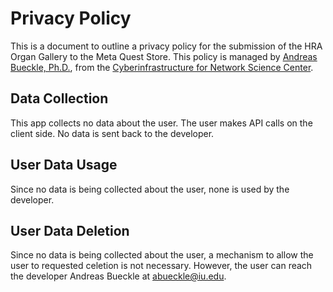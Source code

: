 # Privacy Policy

This is a document to outline a privacy policy for the submission of the HRA Organ Gallery to the Meta Quest Store. This policy is managed by [Andreas Bueckle, Ph.D.](https://andreas-bueckle.com/), from the [Cyberinfrastructure for Network Science Center](https://cns.iu.edu/).

## Data Collection
This app collects no data about the user. The user makes API calls on the client side. No data is sent back to the developer. 

## User Data Usage
Since no data is being collected about the user, none is used by the developer. 

## User Data Deletion
Since no data is being collected about the user, a mechanism to allow the user to requested celetion is not necessary. However, the user can reach the developer Andreas Bueckle at [abueckle@iu.edu](mailto:abueckle@iu.edu). 

